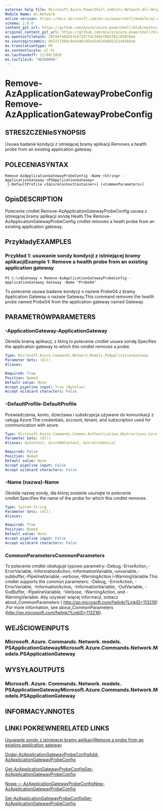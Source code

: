 ```yaml
---
external help file: Microsoft.Azure.PowerShell.Cmdlets.Network.dll-Help.xml
Module Name: Az.Network
online version: https://docs.microsoft.com/en-us/powershell/module/az.network/remove-azapplicationgatewayprobeconfig
schema: 2.0.0
content_git_url: https://github.com/Azure/azure-powershell/blob/master/src/Network/Network/help/Remove-AzApplicationGatewayProbeConfig.md
original_content_git_url: https://github.com/Azure/azure-powershell/blob/master/src/Network/Network/help/Remove-AzApplicationGatewayProbeConfig.md
ms.openlocfilehash: 20704f404d5fe47267f42398ef885fb2c038f84e
ms.sourcegitcommit: 04221336bc9eed46c05ed1e828a6811534d4b4ab
ms.translationtype: MT
ms.contentlocale: pl-PL
ms.lasthandoff: 12/08/2020
ms.locfileid: "98369098"
---
```

# <span data-ttu-id="e512b-101">Remove-AzApplicationGatewayProbeConfig</span><span class="sxs-lookup"><span data-stu-id="e512b-101">Remove-AzApplicationGatewayProbeConfig</span></span>

## <span data-ttu-id="e512b-102">STRESZCZENIe</span><span class="sxs-lookup"><span data-stu-id="e512b-102">SYNOPSIS</span></span>
<span data-ttu-id="e512b-103">Usuwa badanie kondycji z istniejącej bramy aplikacji.</span><span class="sxs-lookup"><span data-stu-id="e512b-103">Removes a health probe from an existing application gateway.</span></span>

## <span data-ttu-id="e512b-104">POLECENIA</span><span class="sxs-lookup"><span data-stu-id="e512b-104">SYNTAX</span></span>

```
Remove-AzApplicationGatewayProbeConfig -Name <String> -ApplicationGateway <PSApplicationGateway>
 [-DefaultProfile <IAzureContextContainer>] [<CommonParameters>]
```

## <span data-ttu-id="e512b-105">Opis</span><span class="sxs-lookup"><span data-stu-id="e512b-105">DESCRIPTION</span></span>
<span data-ttu-id="e512b-106">Polecenie cmdlet Remove-AzApplicationGatewayProbeConfig usuwa z istniejącej bramy aplikacji sondę Heath.</span><span class="sxs-lookup"><span data-stu-id="e512b-106">The Remove-AzApplicationGatewayProbeConfig cmdlet removes a heath probe from an existing application gateway.</span></span>

## <span data-ttu-id="e512b-107">Przykłady</span><span class="sxs-lookup"><span data-stu-id="e512b-107">EXAMPLES</span></span>

### <span data-ttu-id="e512b-108">Przykład 1: usuwanie sondy kondycji z istniejącej bramy aplikacji</span><span class="sxs-lookup"><span data-stu-id="e512b-108">Example 1: Remove a health probe from an existing application gateway</span></span>
```
PS C:\>$Gateway = Remove-AzApplicationGatewayProbeConfig -ApplicationGateway Gateway -Name "Probe04"
```

<span data-ttu-id="e512b-109">To polecenie usuwa badanie kondycji o nazwie Probe04 z bramy Application Gateway o nazwie Gateway.</span><span class="sxs-lookup"><span data-stu-id="e512b-109">This command removes the health probe named Probe04 from the application gateway named Gateway.</span></span>

## <span data-ttu-id="e512b-110">PARAMETRÓW</span><span class="sxs-lookup"><span data-stu-id="e512b-110">PARAMETERS</span></span>

### <span data-ttu-id="e512b-111">-ApplicationGateway</span><span class="sxs-lookup"><span data-stu-id="e512b-111">-ApplicationGateway</span></span>
<span data-ttu-id="e512b-112">Określa bramę aplikacji, z którą to polecenie cmdlet usuwa sondę.</span><span class="sxs-lookup"><span data-stu-id="e512b-112">Specifies the application gateway to which this cmdlet removes a probe.</span></span>

```yaml
Type: Microsoft.Azure.Commands.Network.Models.PSApplicationGateway
Parameter Sets: (All)
Aliases:

Required: True
Position: Named
Default value: None
Accept pipeline input: True (ByValue)
Accept wildcard characters: False
```

### <span data-ttu-id="e512b-113">-DefaultProfile</span><span class="sxs-lookup"><span data-stu-id="e512b-113">-DefaultProfile</span></span>
<span data-ttu-id="e512b-114">Poświadczenia, konto, dzierżawa i subskrypcja używane do komunikacji z usługą Azure.</span><span class="sxs-lookup"><span data-stu-id="e512b-114">The credentials, account, tenant, and subscription used for communication with azure.</span></span>

```yaml
Type: Microsoft.Azure.Commands.Common.Authentication.Abstractions.Core.IAzureContextContainer
Parameter Sets: (All)
Aliases: AzContext, AzureRmContext, AzureCredential

Required: False
Position: Named
Default value: None
Accept pipeline input: False
Accept wildcard characters: False
```

### <span data-ttu-id="e512b-115">-Name (nazwa)</span><span class="sxs-lookup"><span data-stu-id="e512b-115">-Name</span></span>
<span data-ttu-id="e512b-116">Określa nazwę sondy, dla której zostanie usunięte to polecenie cmdlet.</span><span class="sxs-lookup"><span data-stu-id="e512b-116">Specifies the name of the probe for which this cmdlet removes.</span></span>

```yaml
Type: System.String
Parameter Sets: (All)
Aliases:

Required: True
Position: Named
Default value: None
Accept pipeline input: False
Accept wildcard characters: False
```

### <span data-ttu-id="e512b-117">CommonParameters</span><span class="sxs-lookup"><span data-stu-id="e512b-117">CommonParameters</span></span>
<span data-ttu-id="e512b-118">To polecenie cmdlet obsługuje typowe parametry:-Debug,-ErrorAction,-ErrorVariable,-InformationAction,-InformationVariable,-unvariable,-subbuffer,-PipelineVariable,-verbose,-WarningAction i-WarningVariable.</span><span class="sxs-lookup"><span data-stu-id="e512b-118">This cmdlet supports the common parameters: -Debug, -ErrorAction, -ErrorVariable, -InformationAction, -InformationVariable, -OutVariable, -OutBuffer, -PipelineVariable, -Verbose, -WarningAction, and -WarningVariable.</span></span> <span data-ttu-id="e512b-119">Aby uzyskać więcej informacji, zobacz about_CommonParameters ( http://go.microsoft.com/fwlink/?LinkID=113216) .</span><span class="sxs-lookup"><span data-stu-id="e512b-119">For more information, see about_CommonParameters (http://go.microsoft.com/fwlink/?LinkID=113216).</span></span>

## <span data-ttu-id="e512b-120">WEJŚCIOWE</span><span class="sxs-lookup"><span data-stu-id="e512b-120">INPUTS</span></span>

### <span data-ttu-id="e512b-121">Microsoft. Azure. Commands. Network. models. PSApplicationGateway</span><span class="sxs-lookup"><span data-stu-id="e512b-121">Microsoft.Azure.Commands.Network.Models.PSApplicationGateway</span></span>

## <span data-ttu-id="e512b-122">WYSYŁA</span><span class="sxs-lookup"><span data-stu-id="e512b-122">OUTPUTS</span></span>

### <span data-ttu-id="e512b-123">Microsoft. Azure. Commands. Network. models. PSApplicationGateway</span><span class="sxs-lookup"><span data-stu-id="e512b-123">Microsoft.Azure.Commands.Network.Models.PSApplicationGateway</span></span>

## <span data-ttu-id="e512b-124">INFORMACYJN</span><span class="sxs-lookup"><span data-stu-id="e512b-124">NOTES</span></span>

## <span data-ttu-id="e512b-125">LINKI POKREWNE</span><span class="sxs-lookup"><span data-stu-id="e512b-125">RELATED LINKS</span></span>

[<span data-ttu-id="e512b-126">Usuwanie sondy z istniejącej bramy aplikacji</span><span class="sxs-lookup"><span data-stu-id="e512b-126">Remove a probe from an existing application gateway</span></span>](https://azure.microsoft.com/en-us/documentation/articles/application-gateway-create-probe-ps/#remove-a-probe-from-an-existing-application-gateway)

[<span data-ttu-id="e512b-127">Dodaj-AzApplicationGatewayProbeConfig</span><span class="sxs-lookup"><span data-stu-id="e512b-127">Add-AzApplicationGatewayProbeConfig</span></span>](./Add-AzApplicationGatewayProbeConfig.md)

[<span data-ttu-id="e512b-128">Get-AzApplicationGatewayProbeConfig</span><span class="sxs-lookup"><span data-stu-id="e512b-128">Get-AzApplicationGatewayProbeConfig</span></span>](./Get-AzApplicationGatewayProbeConfig.md)

[<span data-ttu-id="e512b-129">Nowe — AzApplicationGatewayProbeConfig</span><span class="sxs-lookup"><span data-stu-id="e512b-129">New-AzApplicationGatewayProbeConfig</span></span>](./New-AzApplicationGatewayProbeConfig.md)

[<span data-ttu-id="e512b-130">Set-AzApplicationGatewayProbeConfig</span><span class="sxs-lookup"><span data-stu-id="e512b-130">Set-AzApplicationGatewayProbeConfig</span></span>](./Set-AzApplicationGatewayProbeConfig.md)

